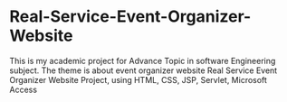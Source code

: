 Real-Service-Event-Organizer-Website
====================================
This is my academic project for Advance Topic in software Engineering subject.
The theme is about event organizer website
Real Service Event Organizer Website Project, using HTML, CSS, JSP, Servlet, Microsoft Access
